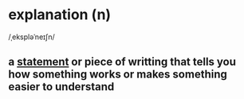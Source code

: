 # explanation (n)

/ˌekspləˈneɪʃn/

## a [statement](statement-n.md#something-that-you-say-or-write-that-gives-information-or-an-opinion) or piece of writting that tells you how something works or makes something easier to understand